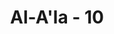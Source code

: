 ---
title: "Al-A'la - 10"
no: 10
arabic_no: ١٠
ayah: سَيَذَّكَّرُ مَنْ يَّخْشٰىۙ 
translation: "orang yang takut (kepada Allah) akan mendapat pelajaran,"
tafsir: "Dalam ayat ini, Allah menjelaskan bahwa mereka yang beruntung adalah yang dapat menerima panggilan atau peringatan Rasul-Nya, serta takut kepada Allah dan siksaan-Nya. Mereka inilah yang mempergunakan pikiran mereka yang waras untuk mencapai kebenaran yang kelak akan menjadi pegangan hidup mereka."
---
